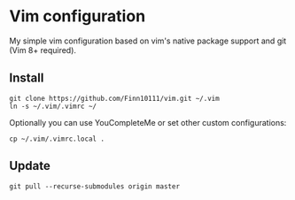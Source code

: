 # Vim configuration

My simple vim configuration based on vim's native package support and git (Vim 8+ required).

## Install

    git clone https://github.com/Finn10111/vim.git ~/.vim
    ln -s ~/.vim/.vimrc ~/

Optionally you can use YouCompleteMe or set other custom configurations:

    cp ~/.vim/.vimrc.local .

## Update

    git pull --recurse-submodules origin master

